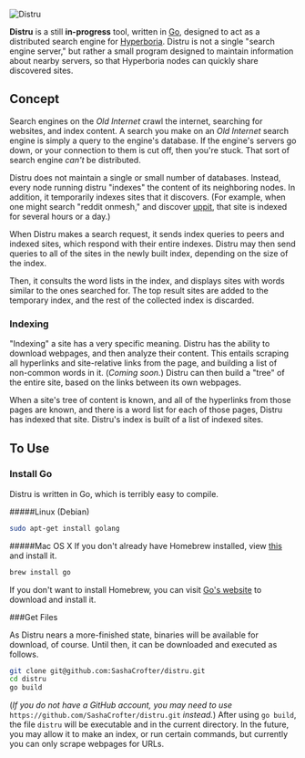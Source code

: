 ![Distru](https://raw.github.com/SashaCrofter/distru/development/ui/distru.png)

**Distru** is a still **in-progress** tool, written in [Go](http://golang.org), designed to act as a distributed search engine for [Hyperboria](https://projectmeshnet.org). Distru is not a single "search engine server," but rather a small program designed to maintain information about nearby servers, so that Hyperboria nodes can quickly share discovered sites.

## Concept

Search engines on the *Old Internet* crawl the internet, searching for websites, and index content. A search you make on an *Old Internet* search engine is simply a query to the engine's database. If the engine's servers go down, or your connection to them is cut off, then you're stuck. That sort of search engine *can't* be distributed.

Distru does not maintain a single or small number of databases. Instead, every node running distru "indexes" the content of its neighboring nodes. In addition, it temporarily indexes sites that it discovers. (For example, when one might search "reddit onmesh," and discover [uppit](http://uppit.us), that site is indexed for several hours or a day.)

When Distru makes a search request, it sends index queries to peers and indexed sites, which respond with their entire indexes. Distru may then send queries to all of the sites in the newly built index, depending on the size of the index.

Then, it consults the word lists in the index, and displays sites with words similar to the ones searched for. The top result sites are added to the temporary index, and the rest of the collected index is discarded.

### Indexing

"Indexing" a site has a very specific meaning. Distru has the ability to download webpages, and then analyze their content. This entails scraping all hyperlinks and site-relative links from the page, and building a list of non-common words in it. (*Coming soon.*) Distru can then build a "tree" of the entire site, based on the links between its own webpages.

When a site's tree of content is known, and all of the hyperlinks from those pages are known, and there is a word list for each of those pages, Distru has indexed that site. Distru's index is built of a list of indexed sites.

## To Use
### Install Go
Distru is written in Go, which is terribly easy to compile.

#####Linux (Debian)
```bash
sudo apt-get install golang
```
#####Mac OS X
If you don't already have Homebrew installed, view [this](http://mxcl.github.com/homebrew/) and install it.
```bash
brew install go
```
If you don't want to install Homebrew, you can visit [Go's website](http://golang.org/) to download and install it.

###Get Files

As Distru nears a more-finished state, binaries will be available for download, of course. Until then, it can be downloaded and executed as follows.

```bash
git clone git@github.com:SashaCrofter/distru.git
cd distru
go build
```

(*If you do not have a GitHub account, you may need to use* `https://github.com/SashaCrofter/distru.git` *instead.*) After using `go build`, the file `distru` will be executable and in the current directory. In the future, you may allow it to make an index, or run certain commands, but currently you can only scrape webpages for URLs. 
